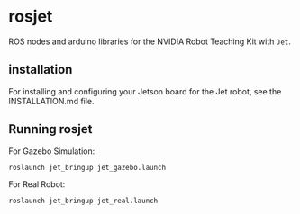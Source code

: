 # rosjet

ROS nodes and arduino libraries for the NVIDIA Robot Teaching Kit with `Jet`.

## installation

For installing and configuring your Jetson board for the Jet robot, see the INSTALLATION.md file.

## Running rosjet

For Gazebo Simulation:
```
roslaunch jet_bringup jet_gazebo.launch
```

For Real Robot:
```
roslaunch jet_bringup jet_real.launch
```
